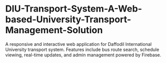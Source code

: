 # DIU-Transport-System-A-Web-based-University-Transport-Management-Solution
A responsive and interactive web application for Daffodil International University transport system. Features include bus route search, schedule viewing, real-time updates, and admin management powered by Firebase.
